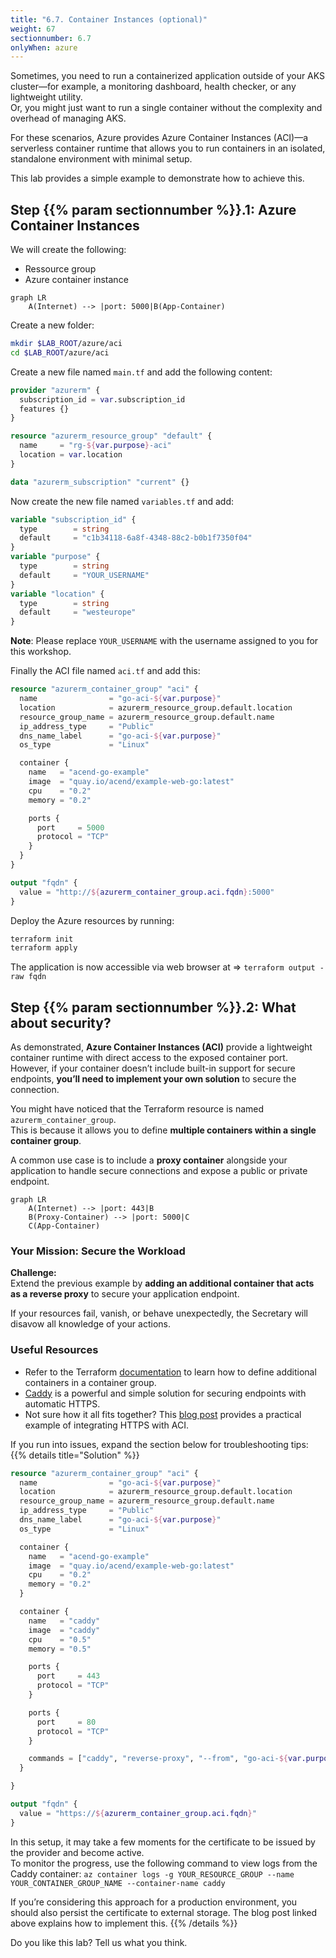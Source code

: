 ```yaml
---
title: "6.7. Container Instances (optional)"
weight: 67
sectionnumber: 6.7
onlyWhen: azure
---
```



Sometimes, you need to run a containerized application outside of your AKS cluster—for example, a monitoring dashboard,
health checker, or any lightweight utility.  
Or, you might just want to run a single container without the complexity and overhead of managing AKS.

For these scenarios, Azure provides Azure Container Instances (ACI)—a serverless container runtime that allows you to
run containers in an isolated, standalone environment with minimal setup.

This lab provides a simple example to demonstrate how to achieve this.


## Step {{% param sectionnumber %}}.1: Azure Container Instances

We will create the following:

* Ressource group
* Azure container instance

```mermaid
graph LR
    A(Internet) --> |port: 5000|B(App-Container)
```

Create a new folder:

```bash
mkdir $LAB_ROOT/azure/aci
cd $LAB_ROOT/azure/aci
```

Create a new file named `main.tf` and add the following content:
```terraform
provider "azurerm" {
  subscription_id = var.subscription_id
  features {}
}

resource "azurerm_resource_group" "default" {
  name     = "rg-${var.purpose}-aci"
  location = var.location
}

data "azurerm_subscription" "current" {}
```

Now create the new file named `variables.tf` and add:
```terraform
variable "subscription_id" {
  type        = string
  default     = "c1b34118-6a8f-4348-88c2-b0b1f7350f04"
}
variable "purpose" {
  type        = string
  default     = "YOUR_USERNAME"
}
variable "location" {
  type        = string
  default     = "westeurope"
}
```

**Note**: Please replace `YOUR_USERNAME` with the username assigned to you for this workshop.

Finally the ACI file named `aci.tf` and add this:
```terraform
resource "azurerm_container_group" "aci" {
  name                = "go-aci-${var.purpose}"
  location            = azurerm_resource_group.default.location
  resource_group_name = azurerm_resource_group.default.name
  ip_address_type     = "Public"
  dns_name_label      = "go-aci-${var.purpose}"
  os_type             = "Linux"

  container {
    name   = "acend-go-example"
    image  = "quay.io/acend/example-web-go:latest"
    cpu    = "0.2"
    memory = "0.2"

    ports {
      port     = 5000
      protocol = "TCP"
    }
  }
}

output "fqdn" {
  value = "http://${azurerm_container_group.aci.fqdn}:5000"
}
```

Deploy the Azure resources by running:

```bash
terraform init
terraform apply
```

The application is now accessible via web browser at => `terraform output -raw fqdn`


## Step {{% param sectionnumber %}}.2: What about security?

As demonstrated, **Azure Container Instances (ACI)** provide a lightweight container runtime with direct access to
the exposed container port.  
However, if your container doesn’t include built-in support for secure endpoints,
**you’ll need to implement your own solution** to secure the connection.

You might have noticed that the Terraform resource is named `azurerm_container_group`.  
This is because it allows you to define **multiple containers within a single container group**.

A common use case is to include a **proxy container** alongside your application to handle secure connections and
expose a public or private endpoint.

```mermaid
graph LR
    A(Internet) --> |port: 443|B
    B(Proxy-Container) --> |port: 5000|C
    C(App-Container)
```


### Your Mission: Secure the Workload

**Challenge:**  
Extend the previous example by **adding an additional container that acts as a reverse proxy** to secure your application endpoint.

If your resources fail, vanish, or behave unexpectedly, the Secretary will disavow all knowledge of your actions.


### Useful Resources

* Refer to the Terraform [documentation](https://registry.terraform.io/providers/hashicorp/azurerm/latest/docs/resources/container_group)
  to learn how to define additional containers in a container group.
* [Caddy](https://caddyserver.com/docs/) is a powerful and simple solution for securing endpoints with automatic HTTPS.
* Not sure how it all fits together? This [blog post](https://itnext.io/automatic-https-with-azure-container-instances-aci-4c4c8b03e8c9)
  provides a practical example of integrating HTTPS with ACI.

If you run into issues, expand the section below for troubleshooting tips:
{{% details title="Solution" %}}
```terraform
resource "azurerm_container_group" "aci" {
  name                = "go-aci-${var.purpose}"
  location            = azurerm_resource_group.default.location
  resource_group_name = azurerm_resource_group.default.name
  ip_address_type     = "Public"
  dns_name_label      = "go-aci-${var.purpose}"
  os_type             = "Linux"

  container {
    name   = "acend-go-example"
    image  = "quay.io/acend/example-web-go:latest"
    cpu    = "0.2"
    memory = "0.2"
  }

  container {
    name   = "caddy"
    image  = "caddy"
    cpu    = "0.5"
    memory = "0.5"

    ports {
      port     = 443
      protocol = "TCP"
    }

    ports {
      port     = 80
      protocol = "TCP"
    }

    commands = ["caddy", "reverse-proxy", "--from", "go-aci-${var.purpose}.westeurope.azurecontainer.io", "--to", "localhost:5000"]
  }

}

output "fqdn" {
  value = "https://${azurerm_container_group.aci.fqdn}"
}
```

In this setup, it may take a few moments for the certificate to be issued by the provider and become active.  
To monitor the progress, use the following command to view logs from the Caddy container:
`az container logs -g YOUR_RESOURCE_GROUP --name YOUR_CONTAINER_GROUP_NAME --container-name caddy`

If you’re considering this approach for a production environment, you should also persist the certificate to
external storage. The blog post linked above explains how to implement this.
{{% /details %}}

Do you like this lab? Tell us what you think.
